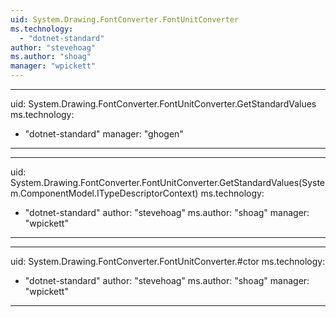 ```yaml
---
uid: System.Drawing.FontConverter.FontUnitConverter
ms.technology: 
  - "dotnet-standard"
author: "stevehoag"
ms.author: "shoag"
manager: "wpickett"
---
```


---
uid: System.Drawing.FontConverter.FontUnitConverter.GetStandardValues
ms.technology: 
  - "dotnet-standard"
manager: "ghogen"
---

---
uid: System.Drawing.FontConverter.FontUnitConverter.GetStandardValues(System.ComponentModel.ITypeDescriptorContext)
ms.technology: 
  - "dotnet-standard"
author: "stevehoag"
ms.author: "shoag"
manager: "wpickett"
---

---
uid: System.Drawing.FontConverter.FontUnitConverter.#ctor
ms.technology: 
  - "dotnet-standard"
author: "stevehoag"
ms.author: "shoag"
manager: "wpickett"
---
